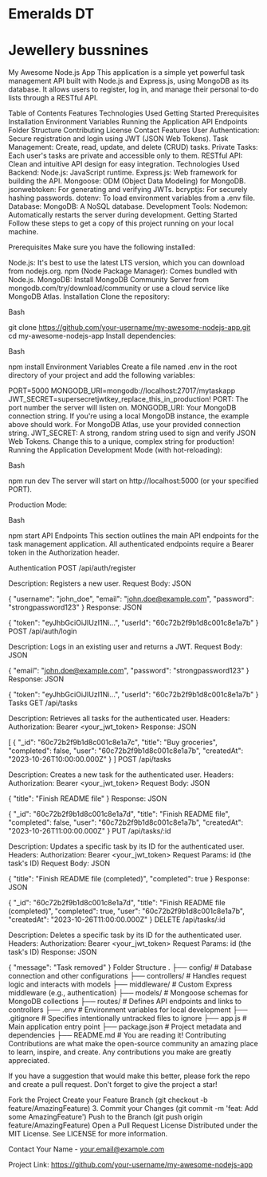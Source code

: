 # Emeralds DT

# Jewellery bussnines


My Awesome Node.js App
This application is a simple yet powerful task management API built with Node.js and Express.js, using MongoDB as its database. It allows users to register, log in, and manage their personal to-do lists through a RESTful API.

Table of Contents
Features
Technologies Used
Getting Started
Prerequisites
Installation
Environment Variables
Running the Application
API Endpoints
Folder Structure
Contributing
License
Contact
Features
User Authentication: Secure registration and login using JWT (JSON Web Tokens).
Task Management: Create, read, update, and delete (CRUD) tasks.
Private Tasks: Each user's tasks are private and accessible only to them.
RESTful API: Clean and intuitive API design for easy integration.
Technologies Used
Backend:
Node.js: JavaScript runtime.
Express.js: Web framework for building the API.
Mongoose: ODM (Object Data Modeling) for MongoDB.
jsonwebtoken: For generating and verifying JWTs.
bcryptjs: For securely hashing passwords.
dotenv: To load environment variables from a .env file.
Database:
MongoDB: A NoSQL database.
Development Tools:
Nodemon: Automatically restarts the server during development.
Getting Started
Follow these steps to get a copy of this project running on your local machine.

Prerequisites
Make sure you have the following installed:

Node.js: It's best to use the latest LTS version, which you can download from nodejs.org.
npm (Node Package Manager): Comes bundled with Node.js.
MongoDB: Install MongoDB Community Server from mongodb.com/try/download/community or use a cloud service like MongoDB Atlas.
Installation
Clone the repository:

Bash

git clone https://github.com/your-username/my-awesome-nodejs-app.git
cd my-awesome-nodejs-app
Install dependencies:

Bash

npm install
Environment Variables
Create a file named .env in the root directory of your project and add the following variables:

PORT=5000
MONGODB_URI=mongodb://localhost:27017/mytaskapp
JWT_SECRET=supersecretjwtkey_replace_this_in_production!
PORT: The port number the server will listen on.
MONGODB_URI: Your MongoDB connection string. If you're using a local MongoDB instance, the example above should work. For MongoDB Atlas, use your provided connection string.
JWT_SECRET: A strong, random string used to sign and verify JSON Web Tokens. Change this to a unique, complex string for production!
Running the Application
Development Mode (with hot-reloading):

Bash

npm run dev
The server will start on http://localhost:5000 (or your specified PORT).

Production Mode:

Bash

npm start
API Endpoints
This section outlines the main API endpoints for the task management application. All authenticated endpoints require a Bearer token in the Authorization header.

Authentication
POST /api/auth/register

Description: Registers a new user.
Request Body:
JSON

{
  "username": "john_doe",
  "email": "john.doe@example.com",
  "password": "strongpassword123"
}
Response:
JSON

{
  "token": "eyJhbGciOiJIUzI1Ni...",
  "userId": "60c72b2f9b1d8c001c8e1a7b"
}
POST /api/auth/login

Description: Logs in an existing user and returns a JWT.
Request Body:
JSON

{
  "email": "john.doe@example.com",
  "password": "strongpassword123"
}
Response:
JSON

{
  "token": "eyJhbGciOiJIUzI1Ni...",
  "userId": "60c72b2f9b1d8c001c8e1a7b"
}
Tasks
GET /api/tasks

Description: Retrieves all tasks for the authenticated user.
Headers: Authorization: Bearer <your_jwt_token>
Response:
JSON

[
  {
    "_id": "60c72b2f9b1d8c001c8e1a7c",
    "title": "Buy groceries",
    "completed": false,
    "user": "60c72b2f9b1d8c001c8e1a7b",
    "createdAt": "2023-10-26T10:00:00.000Z"
  }
]
POST /api/tasks

Description: Creates a new task for the authenticated user.
Headers: Authorization: Bearer <your_jwt_token>
Request Body:
JSON

{
  "title": "Finish README file"
}
Response:
JSON

{
  "_id": "60c72b2f9b1d8c001c8e1a7d",
  "title": "Finish README file",
  "completed": false,
  "user": "60c72b2f9b1d8c001c8e1a7b",
  "createdAt": "2023-10-26T11:00:00.000Z"
}
PUT /api/tasks/:id

Description: Updates a specific task by its ID for the authenticated user.
Headers: Authorization: Bearer <your_jwt_token>
Request Params: id (the task's ID)
Request Body:
JSON

{
  "title": "Finish README file (completed)",
  "completed": true
}
Response:
JSON

{
  "_id": "60c72b2f9b1d8c001c8e1a7d",
  "title": "Finish README file (completed)",
  "completed": true,
  "user": "60c72b2f9b1d8c001c8e1a7b",
  "createdAt": "2023-10-26T11:00:00.000Z"
}
DELETE /api/tasks/:id

Description: Deletes a specific task by its ID for the authenticated user.
Headers: Authorization: Bearer <your_jwt_token>
Request Params: id (the task's ID)
Response:
JSON

{
  "message": "Task removed"
}
Folder Structure
.
├── config/              # Database connection and other configurations
├── controllers/         # Handles request logic and interacts with models
├── middleware/          # Custom Express middleware (e.g., authentication)
├── models/              # Mongoose schemas for MongoDB collections
├── routes/              # Defines API endpoints and links to controllers
├── .env                 # Environment variables for local development
├── .gitignore           # Specifies intentionally untracked files to ignore
├── app.js               # Main application entry point
├── package.json         # Project metadata and dependencies
├── README.md            # You are reading it!
Contributing
Contributions are what make the open-source community an amazing place to learn, inspire, and create. Any contributions you make are greatly appreciated.

If you have a suggestion that would make this better, please fork the repo and create a pull request. Don't forget to give the project a star!

Fork the Project
Create your Feature Branch (git checkout -b feature/AmazingFeature) 3. Commit your Changes (git commit -m 'feat: Add some AmazingFeature')
Push to the Branch (git push origin feature/AmazingFeature)
Open a Pull Request
License
Distributed under the MIT License. See LICENSE for more information.

Contact
Your Name - your.email@example.com

Project Link: https://github.com/your-username/my-awesome-nodejs-app
